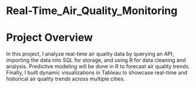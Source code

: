 # Real-Time_Air_Quality_Monitoring

# Project Overview

In this project, I analyze real-time air quality data by querying an API, importing the data into SQL for storage, and using R 
for data cleaning and analysis. Predictive modeling will be done in R to forecast air quality trends. Finally, I built dynamic 
visualizations in Tableau to showcase real-time and historical air quality trends across multiple cities.

